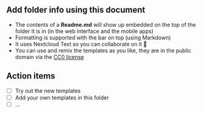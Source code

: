 ## Add folder info using this document

* The contents of a **Readme.md** will show up embedded on the top of the folder it is in (in the web interface and the mobile apps)
* Formatting is supported with the bar on top (using Markdown)
* It uses Nextcloud Text so you can collaborate on it 🎉
* You can use and remix the templates as you like, they are in the public domain via the [CC0 license](https://creativecommons.org/publicdomain/zero/1.0/)

## Action items

* [ ] Try out the new templates
* [ ] Add your own templates in this folder
* [ ] …
